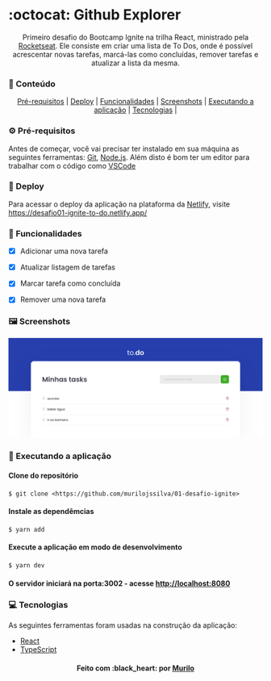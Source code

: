 # :octocat: Github Explorer

<p align="center">Primeiro desafio do Bootcamp Ignite na trilha React, ministrado pela <a href="https://github.com/rocketseat">Rocketseat</a>. Ele consiste em criar uma lista de To Dos, onde é possível acrescentar novas tarefas, marcá-las como concluídas, remover tarefas e atualizar a lista da mesma.</p>

### :pushpin: Conteúdo

<p align="center">
	<a href="#pre-requisitos">Pré-requisitos</a> | 
	<a href="#deploy">Deploy</a> | 
	<a href="#funcionalidades">Funcionalidades</a> | 
	<a href="#screenshots">Screenshots</a> | 
	<a href="#executando-a-aplicacao">Executando a aplicação</a> | 
	<a href="#tecnologias">Tecnologias</a> | 
</p>

### :gear: Pré-requisitos

Antes de começar, você vai precisar ter instalado em sua máquina as seguintes ferramentas:
[Git](https://git-scm.com), [Node.js](https://nodejs.org/en/). 
Além disto é bom ter um editor para trabalhar com o código como [VSCode](https://code.visualstudio.com/)

### :link: Deploy

<p>
	Para acessar o deploy da aplicação na plataforma da <a href="https://app.netlify.com/">Netlify</a>, visite
	<a href="https://desafio01-ignite-to-do.netlify.app/">https://desafio01-ignite-to-do.netlify.app/</a>
</p>

### :hammer: Funcionalidades

- [x] Adicionar uma nova tarefa
- [x] Atualizar listagem de tarefas
- [x] Marcar tarefa como concluída
- [x] Remover uma nova tarefa



### :framed_picture: Screenshots

<p align="center">
	<img alt="To Do" src="./src/assets/To Do.png" />
</p>

### :rocket: Executando a aplicação

#### Clone do repositório

```shell
$ git clone <https://github.com/murilojssilva/01-desafio-ignite>
```

#### Instale as dependêmcias

```shell
$ yarn add
```

#### Execute a aplicação em modo de desenvolvimento

```shell
$ yarn dev
```

#### O servidor iniciará na porta:3002 - acesse <http://localhost:8080>

### :computer: Tecnologias

As seguintes ferramentas foram usadas na construção da aplicação:

- [React](https://pt-br.reactjs.org/)
- [TypeScript](https://www.typescriptlang.org/)

<h4 align="center">Feito com :black_heart: por <a href="https://github.com/murilojssilva">Murilo</a></h4>